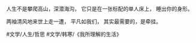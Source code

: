人生不是攀爬高山，深潜海沟，
它只是在一张标配的单人床上，
睡出你的身形。

两袖清风地来世上走一遭，
平凡如我们，
其实最需要的，是牵挂。

#文学/人生/哲思  #文学/韩寒/《我所理解的生活》 